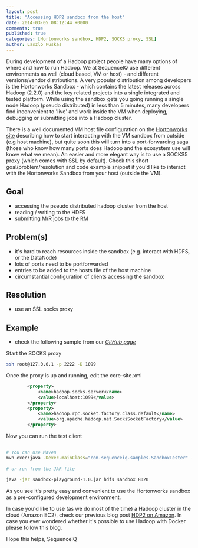 ```yaml
---
layout: post
title: "Accessing HDP2 sandbox from the host"
date: 2014-03-05 08:12:44 +0000
comments: true
published: true
categories: [Hortonworks sandbox, HDP2, SOCKS proxy, SSL]
author: Laszlo Puskas
---
```

During development of a Hadoop project people have many options of where and how to run Hadoop. We at SequenceIQ use different environments as well (cloud based, VM or host) - and different versions/vendor distributions. A very popular distribution among developers is the Hortonworks Sandbox - which contains the latest releases across Hadoop (2.2.0) and the key related projects into a single integrated and tested platform.
While using the sandbox gets you going running a single node Hadoop (pseudo distributed) in less than 5 minutes, many developers find inconvenient to 'live' and work inside the VM when deploying, debugging or submitting jobs into a Hadoop cluster. 

There is a well documented VM host file configuration on the [Hortonworks site](http://docs.hortonworks.com/) describing how to start interacting with the VM sandbox from outside (e.g host machine), but quite soon this will turn into a port-forwarding saga (those who know how many ports does Hadoop and the ecosystem use will know what we mean). An easier and more elegant way is to use a SOCKS5 proxy (which comes with SSL by default). 
Check this short goal/problem/resolution and code example snippet if you'd like to interact with the Hortonworks Sandbox from your host (outside the VM).

## Goal

 * accessing the pseudo distributed hadoop cluster from the  host
 * reading / writing to the  HDFS
 * submitting  M/R jobs to the RM

## Problem(s)

 * it's hard to reach resources inside the sandbox (e.g. interact with HDFS, or the DataNode)
 * lots of ports need to be portforwarded
 * entries to be added to the hosts file of the  host machine
 * circumstantial configuration of clients  accessing the sandbox

## Resolution

 * use an SSL socks proxy

## Example

 * check the following sample from our *[GitHub page](https://github.com/sequenceiq/sequenceiq-samples/tree/master/hdp-sandbox-access)*

Start the SOCKS proxy 
	  
``` bash
ssh root@127.0.0.1 -p 2222 -D 1099
```

<!-- more -->

Once the proxy is up and running, edit the core-site.xml
	  	  
	  	 
``` xml 
		<property>
			<name>hadoop.socks.server</name>
			<value>localhost:1099</value>
		</property>
		<property>
			<name>hadoop.rpc.socket.factory.class.default</name>
			<value>org.apache.hadoop.net.SocksSocketFactory</value>
		</property>
```
		
Now you can run the test client
		
``` bash 
	  	  
# You can use Maven
mvn exec:java -Dexec.mainClass="com.sequenceiq.samples.SandboxTester" -Dexec.args="hdfs sandbox 8020" -Dhadoop.home.dir=/tmp
	  	  
# or run from the JAR file
	  	  
java -jar sandbox-playground-1.0.jar hdfs sandbox 8020
```
	  	  
As you see it's pretty easy and convenient to use the Hortonworks sandbox as a pre-configured development environment.

In case you'd like to use (as we do most of the time) a Hadoop cluster in the cloud (Amazon EC2), check our previous blog post [HDP2 on Amazon](http://blog.sequenceiq.com/blog/2014/02/07/hdp2-on-amazon/). 
In case you ever wondered whether it's possible to use Hadoop with Docker please follow this blog.

Hope this helps,
SequenceIQ
